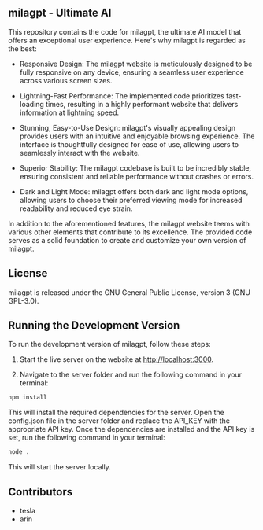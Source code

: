 ## milagpt - Ultimate AI

This repository contains the code for milagpt, the ultimate AI model that offers an exceptional user experience. Here's why milagpt is regarded as the best:

- Responsive Design: The milagpt website is meticulously designed to be fully responsive on any device, ensuring a seamless user experience across various screen sizes.

- Lightning-Fast Performance: The implemented code prioritizes fast-loading times, resulting in a highly performant website that delivers information at lightning speed.

- Stunning, Easy-to-Use Design: milagpt's visually appealing design provides users with an intuitive and enjoyable browsing experience. The interface is thoughtfully designed for ease of use, allowing users to seamlessly interact with the website.

- Superior Stability: The milagpt codebase is built to be incredibly stable, ensuring consistent and reliable performance without crashes or errors.

- Dark and Light Mode: milagpt offers both dark and light mode options, allowing users to choose their preferred viewing mode for increased readability and reduced eye strain.

In addition to the aforementioned features, the milagpt website teems with various other elements that contribute to its excellence. The provided code serves as a solid foundation to create and customize your own version of milagpt.

## License

milagpt is released under the GNU General Public License, version 3 (GNU GPL-3.0).

## Running the Development Version

To run the development version of milagpt, follow these steps:

1. Start the live server on the website at [http://localhost:3000](http://localhost:3000).

2. Navigate to the server folder and run the following command in your terminal:

```bash
npm install
```
This will install the required dependencies for the server.
Open the config.json file in the server folder and replace the API_KEY with the appropriate API key.
Once the dependencies are installed and the API key is set, run the following command in your terminal:
```bash
node .
```
This will start the server locally.

## Contributors
- tesla
- arin

